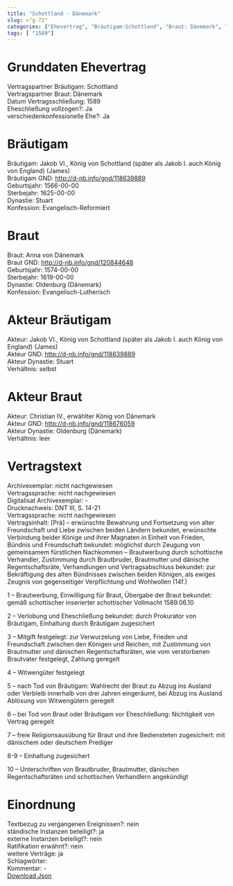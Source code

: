 ```yaml
---
title: "Schottland - Dänemark"
slug: ="g-72"
categories: ["Ehevertrag", "Bräutigam:Schottland", "Braut: Dänemark", "Eheschließung vollzogen?:Ja", "verschiedenkonfessionelle Ehe?:Ja", "Dynastie Bräutigam:Stuart", "Akteur Bräutigam:Jakob VI., König von Schottland (später als Jakob I. auch König von England) (James)", "Akteur Braut:Christian IV., erwählter König von Dänemark", "Textbezug?:nein", "Ständisch?:ja", "Ratifikation?:nein", "Sonstiges?:ja", "Bräutigam:Schottland", "Braut: Dänemark"]
tags: [ "1589"]
---
```

<!--more-->

# Grunddaten Ehevertrag

Vertragspartner Bräutigam: Schottland<br>
Vertragspartner Braut: Dänemark<br>
Datum Vertragsschließung: 1589<br>
Eheschließung vollzogen?: Ja<br>
verschiedenkonfessionelle Ehe?: Ja<br>
# Bräutigam

Bräutigam: Jakob VI., König von Schottland (später als Jakob I. auch König von England) (James)<br>
Bräutigam GND: http://d-nb.info/gnd/118639889<br>
Geburtsjahr: 1566-00-00<br>
Sterbejahr: 1625-00-00<br>
Dynastie: Stuart<br>
Konfession: Evangelisch-Reformiert<br>
# Braut

Braut: Anna von Dänemark<br>
Braut GND: http://d-nb.info/gnd/120844648<br>
Geburtsjahr: 1574-00-00<br>
Sterbejahr: 1619-00-00<br>
Dynastie: Oldenburg (Dänemark)<br>
Konfession: Evangelisch-Lutherisch<br>
# Akteur Bräutigam

Akteur: Jakob VI., König von Schottland (später als Jakob I. auch König von England) (James)<br>
Akteur GND: http://d-nb.info/gnd/118639889<br>
Akteur Dynastie: Stuart<br>
Verhältnis: selbst<br>
# Akteur Braut

Akteur: Christian IV., erwählter König von Dänemark<br>
Akteur GND: http://d-nb.info/gnd/118676059<br>
Akteur Dynastie: Oldenburg (Dänemark)<br>
Verhältnis: leer<br>
# Vertragstext

Archivexemplar: nicht nachgewiesen<br>
Vertragssprache: nicht nachgewiesen<br>
Digitalisat Archivexemplar: -<br>
Drucknachweis: DNT III, S. 14-21<br>
Vertragssprache: nicht nachgewiesen<br>
Vertragsinhalt: [Prä] – erwünschte Bewahrung und Fortsetzung von alter Freundschaft und Liebe zwischen beiden Ländern bekundet, erwünschte Verbindung beider Könige und ihrer Magnaten in Einheit von Frieden, Bündnis und Freundschaft bekundet: möglichst durch Zeugung von gemeinsamem fürstlichen Nachkommen – Brautwerbung durch schottische Verhandler, Zustimmung durch Brautbruder, Brautmutter und dänische Regentschaftsräte, Verhandlungen und Vertragsabschluss bekundet: zur Bekräftigung des alten Bündnisses zwischen beiden Königen, als ewiges Zeugnis von gegenseitiger Verpflichtung und Wohlwollen (14f.)

1 – Brautwerbung, Einwilligung für Braut, Übergabe der Braut bekundet: gemäß schottischer inserierter schottischer Vollmacht 1589.06.10

2 – Verlobung und Eheschließung bekundet: durch Prokurator von Bräutigam, Einhaltung durch Bräutigam zugesichert

3 – Mitgift festgelegt: zur Verwurzelung von Liebe, Frieden und Freundschaft zwischen den Königen und Reichen, mit Zustimmung von Brautmutter und dänischen Regentschaftsräten, wie vom verstorbenen Brautvater festgelegt, Zahlung geregelt

4 – Witwengüter festgelegt

5 – nach Tod von Bräutigam: Wahlrecht der Braut zu Abzug ins Ausland oder Verbleib innerhalb von drei Jahren eingeräumt, bei Abzug ins Ausland Ablösung von Witwengütern geregelt

6 – bei Tod von Braut oder Bräutigam vor Eheschließung: Nichtigkeit von Vertrag geregelt

7 – freie Religionsausübung für Braut und ihre Bediensteten zugesichert: mit dänischem oder deutschem Prediger

8-9 – Einhaltung zugesichert

10 – Unterschriften von Brautbruder, Brautmutter, dänischen Regentschaftsräten und schottischen Verhandlern angekündigt
<br>
# Einordnung

Textbezug zu vergangenen Ereignissen?: nein<br>
ständische Instanzen beteiligt?: ja<br>
externe Instanzen beteiligt?: nein<br>
Ratifikation erwähnt?: nein<br>
weitere Verträge: ja<br>
Schlagwörter: <br>
Kommentar: -<br>
[Download Json](/vertraege/vertrag-72.json)